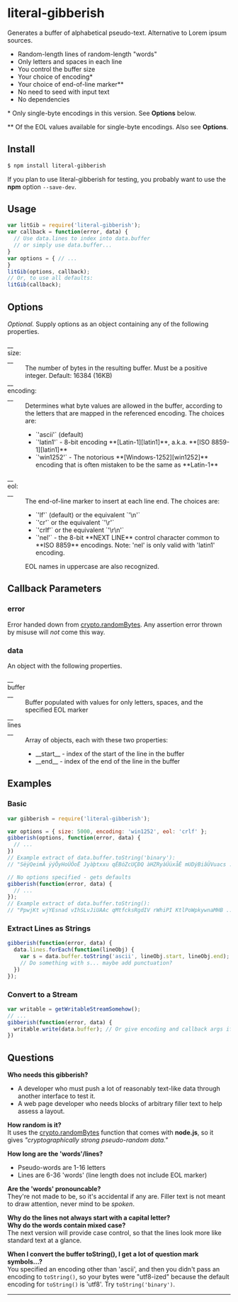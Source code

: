 # literal-gibberish
Generates a buffer of alphabetical pseudo-text. Alternative to Lorem ipsum sources.

- Random-length lines of random-length "words"
- Only letters and spaces in each line
- You control the buffer size
- Your choice of encoding\*
- Your choice of end-of-line marker\*\*
- No need to seed with input text
- No dependencies

\* Only single-byte encodings in this version. See **Options** below.

\*\* Of the EOL values available for single-byte encodings. Also see **Options**.  

## Install

```sh
$ npm install literal-gibberish
```
If you plan to use literal-gibberish for testing, you probably want to use the **npm** option
`--save-dev`.  

## Usage
```js
var litGib = require('literal-gibberish');
var callback = function(error, data) {
  // Use data.lines to index into data.buffer
  // or simply use data.buffer...
}
var options = { // ...
}
litGib(options, callback);
// Or, to use all defaults:
litGib(callback);
```

## Options
*Optional.* Supply options as an object containing any of the following properties.
<dl>
__<dt>size:</dt>__
<dd>The number of bytes in the resulting buffer. Must be a positive integer.
 Default: 16384 (16KB)</dd>  
__<dt>encoding:</dt>__
<dd>Determines what byte values are allowed in the buffer, according to the
 letters that are mapped in the referenced encoding. The choices are:
  <ul>
    <li>`'ascii'` (default)</li>
    <li>`'latin1'` - 8-bit encoding **[Latin-1][latin1]**, a.k.a. **[ISO 8859-1][latin1]**</li>
    <li>`'win1252'` - The notorious **[Windows-1252][win1252]** encoding that is often mistaken to be the same as **Latin-1**</li>
  </ul>
</dd>  
__<dt>eol:</dt>__
<dd>The end-of-line marker to insert at each line end. The choices are:
  <ul>
    <li>`'lf'` (default) or the equivalent `'\n'`</li>
    <li>`'cr'` or the equivalent `'\r'`</li>
    <li>`'crlf'` or the equivalent `'\r\n'`</li>
    <li>`'nel'` - the 8-bit **NEXT LINE** control character common to **ISO 8859** encodings.  
        Note: 'nel' is only valid with 'latin1' encoding.
    </li>
  </ul>
  EOL names in uppercase are also recognized.
</dd>
</dl>

## Callback Parameters

### error
Error handed down from [crypto.randomBytes][rnd].
Any assertion error thrown by misuse will *not* come this way.

### data
An object with the following properties.
<dl>
__<dt>buffer</dt>__
<dd>Buffer populated with values for only letters, spaces, and the specified EOL marker</dd>
__<dt>lines</dt>__
<dd>Array of objects, each with these two properties:
  <ul>
    <li>__start__ - index of the start of the line in the buffer</li>
    <li>__end__ - index of the end of the line in the buffer</li>
  </ul>
</dd>
</dl>

## Examples

### Basic
```js
var gibberish = require('literal-gibberish');

var options = { size: 5000, encoding: 'win1252', eol: 'crlf' };
gibberish(options, function(error, data) {
  // ...
})
// Example extract of data.buffer.toString('binary'):
// "SëÿQeimÂ ÿýÕyHoÚÖoË Jyàþtxxu qÊBóZcUÇÐQ àHZRyàÚüxåÊ mUDýBiâÜVuacs ..."

// No options specified - gets defaults
gibberish(function(error, data) {
  // ...
});
// Example extract of data.buffer.toString():
// "PpwjKt wjYEsnad vIhSLvJiUAAc qMtfcksRgdIV rWhiPI KtlPoWpkywnaMHB ..."
```

### Extract Lines as Strings
```js
gibberish(function(error, data) {
  data.lines.forEach(function(lineObj) {
    var s = data.buffer.toString('ascii', lineObj.start, lineObj.end);
    // Do something with s... maybe add punctuation?
  })
});
```

### Convert to a Stream
```js
var writable = getWritableStreamSomehow();
// ...
gibberish(function(error, data) {
  writable.write(data.buffer); // Or give encoding and callback args if desired
})
```

## Questions
**Who needs this gibberish?**
* A developer who must push a lot of reasonably text-like data through another
interface to test it.
* A web page developer who needs blocks of arbitrary filler text to help assess a layout.

**How random is it?**  
It uses the [crypto.randomBytes][rnd] function that comes with **node.js**, so it
gives _"cryptographically strong pseudo-random data."_

**How long are the 'words'/lines?**
* Pseudo-words are 1-16 letters
* Lines are 6-36 'words' (line length does not include EOL marker)

**Are the 'words' pronouncable?**  
They're not made to be, so it's accidental if any are.
Filler text is not meant to draw attention, never mind to be _spoken_.

**Why do the lines not always start with a capital letter?**  
**Why do the words contain mixed case?**  
The next version will provide case control, so that the lines look more like
standard text at a glance.

**When I convert the buffer toString(), I get a lot of question mark symbols...?**  
You specified an encoding other than 'ascii', and then you didn't pass an encoding
to `toString()`, so your bytes were "utf8-ized" because the default encoding for
`toString()` is 'utf8'. Try `toString('binary')`.

------

[rnd]: (http://get.the.npmjs.link/for/crypto.randomBytes)
[latin1]: (http://get.an.authoritative.link/for/ISO_8859-1)
[win1252]: (http://get.an.authoritative.link/for/Windows-1252)

